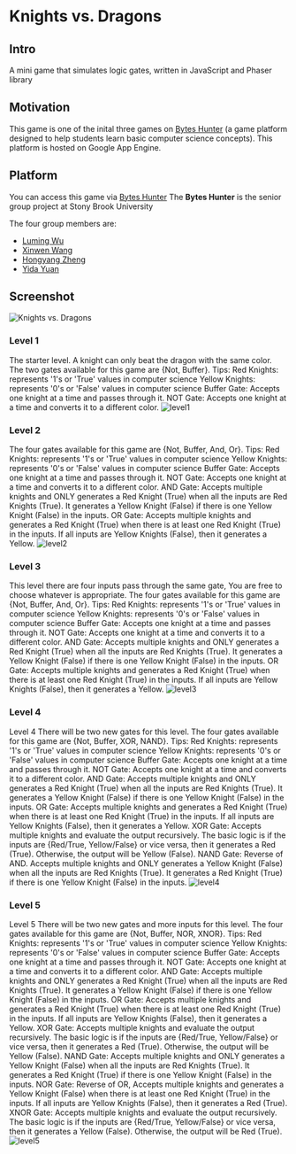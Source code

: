 # Knights vs. Dragons

## Intro

A mini game that simulates logic gates, written in JavaScript and Phaser library

## Motivation

This game is one of the inital three games on [Bytes Hunter](https://bytehunter308.appspot.com "Bytes Hunter - A Computer Science Game Plantform") (a game platform designed to help students learn basic computer science concepts). This platform is hosted on Google App Engine.

## Platform

You can access this game via [Bytes Hunter](https://bytehunter308.appspot.com "Bytes Hunter - A Computer Science Game Plantform")
The **Bytes Hunter** is the senior group project at Stony Brook University

The four group members are:
* [Luming Wu](https://github.com/LumingWu)
* [Xinwen Wang](https://github.com/JASONews)
* [Hongyang Zheng](https://github.com/yangmcy)
* [Yida Yuan](https://github.com/yida-yuan)

## Screenshot

![Knights vs. Dragons](screenshots/main.png)

### **Level 1**

The starter level. A knight can only beat the dragon with the same color.
The two gates available for this game are {Not, Buffer}.
Tips: Red Knights: represents '1's or 'True' values in computer science Yellow Knights: represents '0's or 'False' values in computer science
Buffer Gate: Accepts one knight at a time and passes through it. NOT Gate: Accepts one knight at a time and converts it to a different color.
![level1](screenshots/level1.png)

### **Level 2**

The four gates available for this game are {Not, Buffer, And, Or}.
Tips: Red Knights: represents '1's or 'True' values in computer science Yellow Knights: represents '0's or 'False' values in computer science
Buffer Gate: Accepts one knight at a time and passes through it.
NOT Gate: Accepts one knight at a time and converts it to a different color.
AND Gate: Accepts multiple knights and ONLY generates a Red Knight (True) when all the inputs are Red Knights (True). It generates a Yellow Knight (False) if there is one Yellow Knight (False) in the inputs.
OR Gate: Accepts multiple knights and generates a Red Knight (True) when there is at least one Red Knight (True) in the inputs. If all inputs are Yellow Knights (False), then it generates a Yellow.
![level2](screenshots/level2.png)

### **Level 3**

This level there are four inputs pass through the same gate, You are free to choose whatever is appropriate.
The four gates available for this game are {Not, Buffer, And, Or}.
Tips: Red Knights: represents '1's or 'True' values in computer science Yellow Knights: represents '0's or 'False' values in computer science
Buffer Gate: Accepts one knight at a time and passes through it.
NOT Gate: Accepts one knight at a time and converts it to a different color.
AND Gate: Accepts multiple knights and ONLY generates a Red Knight (True) when all the inputs are Red Knights (True). It generates a Yellow Knight (False) if there is one Yellow Knight (False) in the inputs.
OR Gate: Accepts multiple knights and generates a Red Knight (True) when there is at least one Red Knight (True) in the inputs. If all inputs are Yellow Knights (False), then it generates a Yellow.
![level3](screenshots/level3.png)

### **Level 4**

Level 4 There will be two new gates for this level.
The four gates available for this game are {Not, Buffer, XOR, NAND}.
Tips: Red Knights: represents '1's or 'True' values in computer science Yellow Knights: represents '0's or 'False' values in computer science
Buffer Gate: Accepts one knight at a time and passes through it.
NOT Gate: Accepts one knight at a time and converts it to a different color.
AND Gate: Accepts multiple knights and ONLY generates a Red Knight (True) when all the inputs are Red Knights (True). It generates a Yellow Knight (False) if there is one Yellow Knight (False) in the inputs.
OR Gate: Accepts multiple knights and generates a Red Knight (True) when there is at least one Red Knight (True) in the inputs. If all inputs are Yellow Knights (False), then it generates a Yellow.
XOR Gate: Accepts multiple knights and evaluate the output recursively. The basic logic is if the inputs are {Red/True, Yellow/False} or vice versa, then it generates a Red (True). Otherwise, the output will be Yellow (False).
NAND Gate: Reverse of AND. Accepts multiple knights and ONLY generates a Yellow Knight (False) when all the inputs are Red Knights (True). It generates a Red Knight (True) if there is one Yellow Knight (False) in the inputs.
![level4](screenshots/level4.png)

### **Level 5**

Level 5 There will be two new gates and more inputs for this level.
The four gates available for this game are {Not, Buffer, NOR, XNOR}.
Tips: Red Knights: represents '1's or 'True' values in computer science Yellow Knights: represents '0's or 'False' values in computer science
Buffer Gate: Accepts one knight at a time and passes through it.
NOT Gate: Accepts one knight at a time and converts it to a different color.
AND Gate: Accepts multiple knights and ONLY generates a Red Knight (True) when all the inputs are Red Knights (True). It generates a Yellow Knight (False) if there is one Yellow Knight (False) in the inputs.
OR Gate: Accepts multiple knights and generates a Red Knight (True) when there is at least one Red Knight (True) in the inputs. If all inputs are Yellow Knights (False), then it generates a Yellow.
XOR Gate: Accepts multiple knights and evaluate the output recursively. The basic logic is if the inputs are {Red/True, Yellow/False} or vice versa, then it generates a Red (True). Otherwise, the output will be Yellow (False).
NAND Gate: Accepts multiple knights and ONLY generates a Yellow Knight (False) when all the inputs are Red Knights (True). It generates a Red Knight (True) if there is one Yellow Knight (False) in the inputs.
NOR Gate: Reverse of OR, Accepts multiple knights and generates a Yellow Knight (False) when there is at least one Red Knight (True) in the inputs. If all inputs are Yellow Knights (False), then it generates a Red (True).
XNOR Gate: Accepts multiple knights and evaluate the output recursively. The basic logic is if the inputs are {Red/True, Yellow/False} or vice versa, then it generates a Yellow (False). Otherwise, the output will be Red (True).
![level5](screenshots/level5.png)
